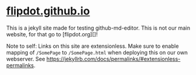 # [flipdot.github.io](https://flipdot.github.io/)

This is a jekyll site made for testing github-md-editor. This is not our main
website, for that go to [flipdot.org][]!

Note to self: Links on this site are extensionless. Make sure to enable mapping
of `/SomePage` to `/SomePage.html` when deploying this on our own webserver.
See <https://jekyllrb.com/docs/permalinks/#extensionless-permalinks>.
